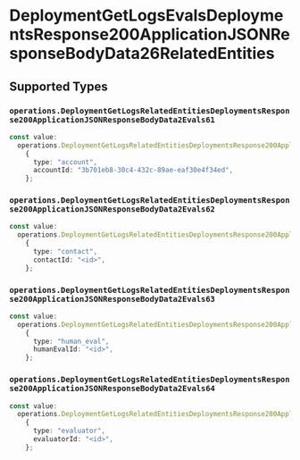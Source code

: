 # DeploymentGetLogsEvalsDeploymentsResponse200ApplicationJSONResponseBodyData26RelatedEntities


## Supported Types

### `operations.DeploymentGetLogsRelatedEntitiesDeploymentsResponse200ApplicationJSONResponseBodyData2Evals61`

```typescript
const value:
  operations.DeploymentGetLogsRelatedEntitiesDeploymentsResponse200ApplicationJSONResponseBodyData2Evals61 =
    {
      type: "account",
      accountId: "3b701eb8-30c4-432c-89ae-eaf30e4f34ed",
    };
```

### `operations.DeploymentGetLogsRelatedEntitiesDeploymentsResponse200ApplicationJSONResponseBodyData2Evals62`

```typescript
const value:
  operations.DeploymentGetLogsRelatedEntitiesDeploymentsResponse200ApplicationJSONResponseBodyData2Evals62 =
    {
      type: "contact",
      contactId: "<id>",
    };
```

### `operations.DeploymentGetLogsRelatedEntitiesDeploymentsResponse200ApplicationJSONResponseBodyData2Evals63`

```typescript
const value:
  operations.DeploymentGetLogsRelatedEntitiesDeploymentsResponse200ApplicationJSONResponseBodyData2Evals63 =
    {
      type: "human_eval",
      humanEvalId: "<id>",
    };
```

### `operations.DeploymentGetLogsRelatedEntitiesDeploymentsResponse200ApplicationJSONResponseBodyData2Evals64`

```typescript
const value:
  operations.DeploymentGetLogsRelatedEntitiesDeploymentsResponse200ApplicationJSONResponseBodyData2Evals64 =
    {
      type: "evaluator",
      evaluatorId: "<id>",
    };
```

